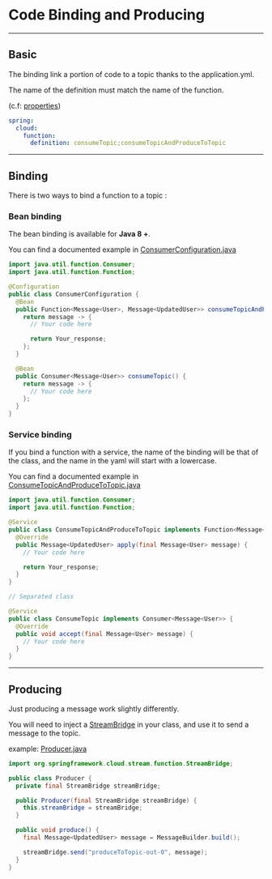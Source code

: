 # Code Binding and Producing

---

## Basic

The binding link a portion of code to a topic thanks to the application.yml.

The name of the definition must match the name of the function.

(c.f: [properties](configuration_properties.md))

```yaml
spring:
  cloud:
    function:
      definition: consumeTopic;consumeTopicAndProduceToTopic
```

---

## Binding

There is two ways to bind a function to a topic :

### Bean binding

The bean binding is available for **Java 8 +**.

You can find a documented example in [ConsumerConfiguration.java](../../java/com/example/cloud/function/consumer/ConsumerConfiguration.java)

```java
import java.util.function.Consumer;
import java.util.function.Function;

@Configuration
public class ConsumerConfiguration {
  @Bean
  public Function<Message<User>, Message<UpdatedUser>> consumeTopicAndProduceToTopic() {
    return message -> {
      // Your code here

      return Your_response;
    };
  }

  @Bean
  public Consumer<Message<User>> consumeTopic() {
    return message -> {
      // Your code here
    };
  }
}
```

### Service binding

If you bind a function with a service, the name of the binding will be that of the class, and the name in the yaml will start with a lowercase.

You can find a documented example in [ConsumeTopicAndProduceToTopic.java](../../java/com/example/cloud/function/function/ConsumeTopicAndProduceToTopic.java)

```java
import java.util.function.Consumer;
import java.util.function.Function;

@Service
public class ConsumeTopicAndProduceToTopic implements Function<Message<User>, Message<UpdatedUser>> {
  @Override
  public Message<UpdatedUser> apply(final Message<User> message) {
    // Your code here

    return Your_response;
  }
}

// Separated class

@Service
public class ConsumeTopic implements Consumer<Message<User>> {
  @Override
  public void accept(final Message<User> message) {
    // Your code here
  }
}
```

---

## Producing

Just producing a message work slightly differently.

You will need to inject a [StreamBridge](spring_cloud_stream_example.md#streambridge) in your class, and use it to send a message to the
topic.

example: [Producer.java](../../java/com/example/cloud/function/producer/Producer.java)

```java
import org.springframework.cloud.stream.function.StreamBridge;

public class Producer {
  private final StreamBridge streamBridge;

  public Producer(final StreamBridge streamBridge) {
    this.streamBridge = streamBridge;
  }

  public void produce() {
    final Message<UpdatedUser> message = MessageBuilder.build();

    streamBridge.send("produceToTopic-out-0", message);
  }
}
```
